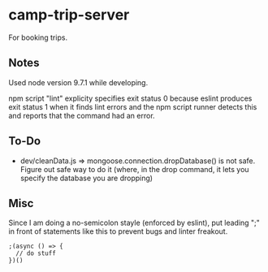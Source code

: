 # camp-trip-server

For booking trips.

## Notes

Used node version 9.7.1 while developing.

npm script "lint" explicity specifies exit status 0 because eslint produces exit status 1 when it finds lint errors and the npm script runner detects this and reports that the command had an error.

## To-Do

- dev/cleanData.js => mongoose.connection.dropDatabase() is not safe.  Figure out safe way to do it (where, in the drop command, it lets you specify the database you are dropping)

## Misc

Since I am doing a no-semicolon stayle (enforced by eslint), put leading ";" in front of statements like this to prevent bugs and linter freakout.
```
;(async () => {
  // do stuff
})()
```
